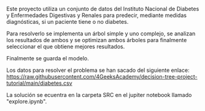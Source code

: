 Este proyecto utiliza un conjunto de datos del Instituto Nacional de Diabetes y Enfermedades Digestivas y Renales para predecir, mediante medidas diagnósticas, si un paciente tiene o no diabetes.

Para resolverlo se implementa un árbol simple y uno complejo, se analizan los resultados de ambos y se optimizan ambos árboles para finalmente seleccionar el que obtiene mejores resultados.

Finalmente se guarda el modelo.

Los datos para resolver el problema se han sacado del siguiente enlace: https://raw.githubusercontent.com/4GeeksAcademy/decision-tree-project-tutorial/main/diabetes.csv

La solución se ecuentra en la carpeta SRC en el jupiter notebook llamado "explore.ipynb".


